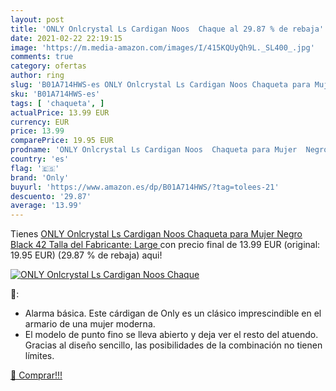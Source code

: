 ```yaml
---
layout: post
title: 'ONLY Onlcrystal Ls Cardigan Noos  Chaque al 29.87 % de rebaja'
date: 2021-02-22 22:19:15
image: 'https://m.media-amazon.com/images/I/415KQUyQh9L._SL400_.jpg'
comments: true
category: ofertas
author: ring
slug: 'B01A714HWS-es ONLY Onlcrystal Ls Cardigan Noos Chaqueta para Mujer Negro...'
sku: 'B01A714HWS-es'
tags: [ 'chaqueta', ]
actualPrice: 13.99 EUR
currency: EUR
price: 13.99
comparePrice: 19.95 EUR
prodname: 'ONLY Onlcrystal Ls Cardigan Noos  Chaqueta para Mujer  Negro  Black   42  Talla del Fabricante: Large '
country: 'es'
flag: '🇪🇸'
brand: 'Only'
buyurl: 'https://www.amazon.es/dp/B01A714HWS/?tag=tolees-21'
descuento: '29.87'
average: '13.99'
---
```


Tienes [ONLY Onlcrystal Ls Cardigan Noos  Chaqueta para Mujer  Negro  Black   42  Talla del Fabricante: Large ](https://www.amazon.es/dp/B01A714HWS/?tag=tolees-21) con precio final de  13.99 EUR (original: 19.95 EUR) (29.87 %  de rebaja) aqui!

[![ONLY Onlcrystal Ls Cardigan Noos  Chaque](https://m.media-amazon.com/images/I/415KQUyQh9L._SL400_.jpg)](https://www.amazon.es/dp/B01A714HWS/?tag=tolees-21)

🔎:

- Alarma básica. Este cárdigan de Only es un clásico imprescindible en el armario de una mujer moderna.
- El modelo de punto fino se lleva abierto y deja ver el resto del atuendo. Gracias al diseño sencillo, las posibilidades de la combinación no tienen límites.

[🛒 Comprar!!!](https://www.amazon.es/dp/B01A714HWS/?tag=tolees-21)
